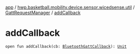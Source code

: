 [app](../../index.md) / [hwp.basketball.mobility.device.sensor.wicedsense.util](../index.md) / [GattRequestManager](index.md) / [addCallback](.)

# addCallback

`open fun addCallback(cb: `[`BluetoothGattCallback`](https://developer.android.com/reference/android/bluetooth/BluetoothGattCallback.html)`): `[`Unit`](https://kotlinlang.org/api/latest/jvm/stdlib/kotlin/-unit/index.html)